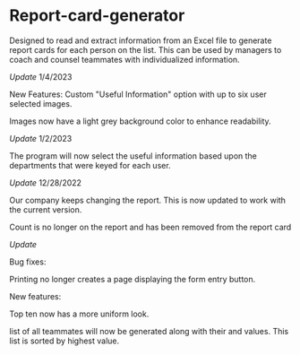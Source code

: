 # Report-card-generator
Designed to read and extract information from an Excel file to generate report cards for each person on the list. This can be used by managers to coach and counsel teammates with individualized information. 

*Update* 1/4/2023

New Features:
Custom "Useful Information" option with up to six user selected images.

Images now have a light grey background color to enhance readability. 

*Update* 1/2/2023

The program will now select the useful information based upon the departments that were keyed for each user.

*Update* 12/28/2022

Our company keeps changing the report. This is now updated to work with the current version.

Count is no longer on the report and has been removed from the report card

*Update*

Bug fixes:

Printing no longer creates a page displaying the form entry button.

New features:

Top ten now has a more uniform look.

list of all teammates will now be generated along with their and values. This list is sorted by highest value.

